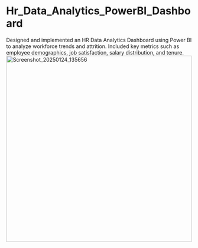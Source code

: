 # Hr_Data_Analytics_PowerBI_Dashboard
Designed and implemented an HR Data Analytics Dashboard using Power BI to analyze workforce trends and attrition.
Included key metrics such as employee demographics, job satisfaction, salary distribution, and tenure.
<img width="502" alt="Screenshot_20250124_135656" src="https://github.com/user-attachments/assets/0c4ed330-3e57-477f-bcd0-9eb7a6d4cda7" />
